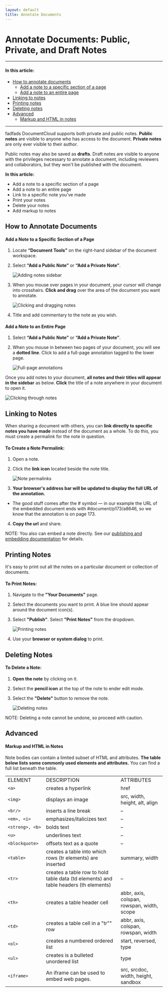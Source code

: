 ```yaml
---
layout: default
title: Annotate Documents
---
```


# Annotate Documents: Public, Private, and Draft Notes 

***
#### In this article:
  * [How to annotate documents](#how-to-annotate-documents)
      - [Add a note to a specific section of a page](#add-a-note-to-a-specific-section-of-a-page)
      - [Add a note to an entire page](#add-a-note-to-an-entire-page)
  * [Linking to notes](#linking-to-notes)
  * [Printing notes](#printing-notes)
  * [Deleting notes](#deleting-notes)
  * [Advanced](#advanced)
      - [Markup and HTML in notes](#markup-and-html-in-notes)
***
fadfads
DocumentCloud supports both private and public notes. **Public notes** are visible to anyone who has access to the document. **Private notes** are only ever visible to their author. 

Public notes may also be saved as **drafts**. Draft notes are visible to anyone with the privileges necessary to annotate a document, including reviewers and collaborators, but they won't be published with the document.


**In this article:**
* Add a note to a specific section of a page
* Add a note to an entire page
* Link to a specific note you've made
* Print your notes
* Delete your notes
* Add markup to notes

## How to Annotate Documents

#### Add a Note to a Specific Section of a Page

1. Locate **“Document Tools”** on the right-hand sidebar of the document workspace.
2. Select **“Add a Public Note”** or **“Add a Private Note”**. 

    ![Adding notes sidebar](./images/annotate_documents/publicnote.png)
3. When you mouse over pages in your document, your cursor will change into crosshairs. **Click and drag** over the area of the document you want to annotate.

    ![Clicking and dragging notes](./images/annotate_documents/annotate_documents1.gif)
4. Title and add commentary to the note as you wish.

#### Add a Note to an Entire Page

1. Select **“Add a Public Note”** or **“Add a Private Note”**.
2. When you mouse in between two pages of your document, you will see a **dotted line**. Click to add a full-page annotation tagged to the lower page.

    ![Full-page annotations](./images/annotate_documents/annotate_documents2.gif)
    
Once you add notes to your document, **all notes and their titles will appear in the sidebar** as below. **Click** the title of a note anywhere in your document to open it.
    
![Clicking through notes](./images/annotate_documents/notesidebar.png)

## Linking to Notes
When sharing a document with others, you can **link directly to specific notes you have made** instead of the document as a whole. To do this, you must create a permalink for the note in question.

#### To Create a Note Permalink:

1. Open a note.
2. Click the **link icon** located beside the note title. 

    ![Note permalinks](./images/annotate_documents/annotate_documents3.png)
3. **Your browser's address bar will be updated to display the full URL of the annotation.**
 * The good stuff comes after the # symbol — in our example the URL of the embedded document ends with #document/p173/a8646, so we know that the annotation is on page 173.
4. **Copy the url** and share. 

NOTE: You also can embed a note directly. See our [publishing and embedding documentation](publishing_embedding.md) for details.

## Printing Notes
It's easy to print out all the notes on a particular document or collection of documents. 

#### To Print Notes:

1. Navigate to the **"Your Documents"** page.
2. Select the documents you want to print. A blue line should appear around the document icon(s).
3. Select **"Publish"**. Select **"Print Notes"** from the dropdown.

    ![Printing notes](./images/annotate_documents/annotate_documents4)
4. Use your **browser or system dialog** to print.

## Deleting Notes

#### To Delete a Note:

1. **Open the note** by clicking on it.
2. Select the **pencil icon** at the top of the note to ender edit mode.
3. Select the **"Delete"** button to remove the note.

    ![Deleting notes](./images/annotate_documents/annotate_documents5.gif)

NOTE: Deleting a note cannot be undone, so proceed with caution.

## Advanced

#### Markup and HTML in Notes

Note bodies can contain a limited subset of HTML and attributes. **The table below lists some commonly used elements and attributes.** You can find a full list beneath the table.

|                 |                                                                                      |                                            | 
|-----------------|--------------------------------------------------------------------------------------|--------------------------------------------| 
| ELEMENT         | DESCRIPTION                                                                          | ATTRIBUTES                                 | 
| `<a>`           | creates a hyperlink                                                                  | href                                       | 
| `<img>`         | displays an image                                                                    | src, width, height, alt, align             | 
| `<br/>`         | inserts a line break                                                                 | –                                          | 
| `<em>, <i>`     | emphasizes/italicizes text                                                           | –                                          | 
| `<strong>, <b>` | bolds text                                                                           | –                                          | 
| `<u>`           | underlines text                                                                      | –                                          | 
| `<blockquote>`  | offsets text as a quote                                                              | –                                          | 
| `<table>`       | creates a table into which rows (tr elements) are inserted                           | summary, width                             | 
| `<tr>`          | creates a table row to hold table data (td elements) and table headers (th elements) | –                                          | 
| `<th>`          | creates a table header cell                                                          | abbr, axis, colspan, rowspan, width, scope | 
| `<td>`          | creates a table cell in a "tr"" row                                                  | abbr, axis, colspan, rowspan, width        | 
| `<ol>`          | creates a numbered ordered list                                                      | start, reversed, type                      | 
| `<ul>`          | creates is a bulleted unordered list                                                 | type                                       | 
| `<iframe>`      | An iframe can be used to embed web pages.                                            | src, srcdoc, width, height, sandbox        | 

